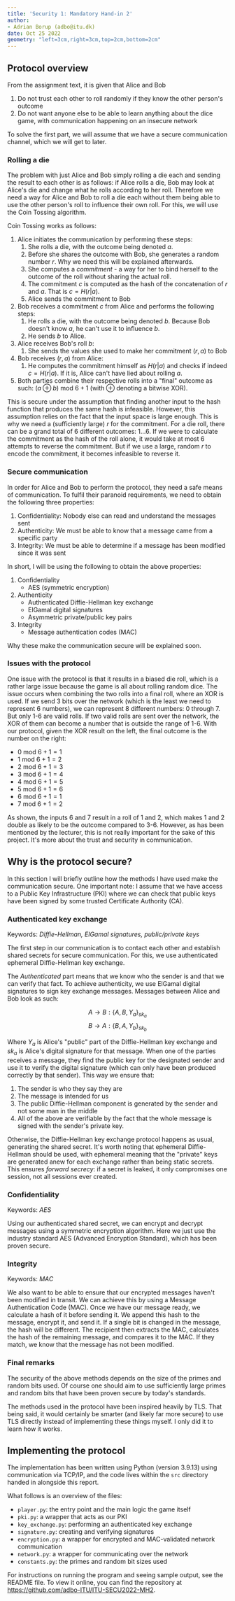 ```yaml
---
title: 'Security 1: Mandatory Hand-in 2'
author:
- Adrian Borup (adbo@itu.dk)
date: Oct 25 2022
geometry: "left=3cm,right=3cm,top=2cm,bottom=2cm"
---
```


## Protocol overview

From the assignment text, it is given that Alice and Bob

1. Do not trust each other to roll randomly if they know the other person's outcome
2. Do not want anyone else to be able to learn anything about the dice game, with communication happening on an insecure network

To solve the first part, we will assume that we have a secure communication channel, which we will get to later.

### Rolling a die

The problem with just Alice and Bob simply rolling a die each and sending the result to each other is as follows: if Alice rolls a die, Bob may look at Alice's die and change what he rolls according to her roll. Therefore we need a way for Alice and Bob to roll a die each without them being able to use the other person's roll to influence their own roll. For this, we will use the Coin Tossing algorithm.

Coin Tossing works as follows:

1. Alice initiates the communication by performing these steps:
   1. She rolls a die, with the outcome being denoted $a$.
   2. Before she shares the outcome with Bob, she generates a random number $r$. Why we need this will be explained afterwards.
   3. She computes a *commitment* - a way for her to bind herself to the outcome of the roll without sharing the actual roll.
   4. The commitment $c$ is computed as the hash of the concatenation of $r$ and $a$. That is $c = H(r | a)$.
   5. Alice sends the commitment to Bob
2. Bob receives a commitment $c$ from Alice and performs the following steps:
   1. He rolls a die, with the outcome being denoted $b$. Because Bob doesn't know $a$, he can't use it to influence $b$.
   2. He sends $b$ to Alice.
3. Alice receives Bob's roll $b$:
   1. She sends the values she used to make her commitment $(r, a)$ to Bob
4. Bob receives $(r, a)$ from Alice:
   1. He computes the commitment himself as $H(r | a)$ and checks if indeed $c = H(r | a)$. If it is, Alice can't have lied about rolling $a$.
5. Both parties combine their respective rolls into a "final" outcome as such: $(a \oplus b)\ \text{mod}\ 6 + 1$ (with $\oplus$ denoting a bitwise XOR).

This is secure under the assumption that finding another input to the hash function that produces the same hash is infeasible. However, this assumption relies on the fact that the input space is large enough. This is why we need a (sufficiently large) $r$ for the commitment. For a die roll, there can be a grand total of 6 different outcomes: $1\ldots 6$. If we were to calculate the commitment as the hash of the roll alone, it would take at most 6 attempts to reverse the commitment. But if we use a large, random $r$ to encode the commitment, it becomes infeasible to reverse it.

### Secure communication

In order for Alice and Bob to perform the protocol, they need a safe means of communication. To fulfil their paranoid requirements, we need to obtain the following three properties:

1. Confidentiality: Nobody else can read and understand the messages sent
2. Authenticity: We must be able to know that a message came from a specific party
3. Integrity: We must be able to determine if a message has been modified since it was sent

In short, I will be using the following to obtain the above properties:

1. Confidentiality
   - AES (symmetric encryption)
2. Authenticity
   - Authenticated Diffie-Hellman key exchange
   - ElGamal digital signatures
   - Asymmetric private/public key pairs
3. Integrity
   - Message authentication codes (MAC)

Why these make the communication secure will be explained soon.

### Issues with the protocol

One issue with the protocol is that it results in a biased die roll, which is a rather large issue because the game is all about rolling random dice. The issue occurs when combining the two rolls into a final roll, where an XOR is used. If we send 3 bits over the network (which is the least we need to represent 6 numbers), we can represent 8 different numbers: 0 through 7. But only 1-6 are valid rolls. If two valid rolls are sent over the network, the XOR of them can become a number that is outside the range of 1-6. With our protocol, given the XOR result on the left, the final outcome is the number on the right:

- $0\ \text{mod}\ 6 + 1 = 1$
- $1\ \text{mod}\ 6 + 1 = 2$
- $2\ \text{mod}\ 6 + 1 = 3$
- $3\ \text{mod}\ 6 + 1 = 4$
- $4\ \text{mod}\ 6 + 1 = 5$
- $5\ \text{mod}\ 6 + 1 = 6$
- $6\ \text{mod}\ 6 + 1 = 1$
- $7\ \text{mod}\ 6 + 1 = 2$

As shown, the inputs 6 and 7 result in a roll of 1 and 2, which makes 1 and 2 double as likely to be the outcome compared to 3-6. However, as has been mentioned by the lecturer, this is not really important for the sake of this project. It's more about the trust and security in communication.

## Why is the protocol secure?

In this section I will briefly outline how the methods I have used make the communication secure. One important note: I assume that we have access to a Public Key Infrastructure (PKI) where we can check that public keys have been signed by some trusted Certificate Authority (CA).

### Authenticated key exchange

Keywords: *Diffie-Hellman, ElGamal signatures, public/private keys*

The first step in our communication is to contact each other and establish shared secrets for secure communication. For this, we use authenticated ephemeral Diffie-Hellman key exchange.

The *Authenticated* part means that we know who the sender is and that we can verify that fact. To achieve authenticity, we use ElGamal digital signatures to sign key exchange messages. Messages between Alice and Bob look as such:

$$A \to B: \{A, B, Y_a\}_{sk_a}$$
$$B \to A: \{B, A, Y_b\}_{sk_b}$$

Where $Y_a$ is Alice's "public" part of the Diffie-Hellman key exchange and $sk_a$ is Alice's digital signature for that message. When one of the parties receives a message, they find the public key for the designated sender and use it to verify the digital signature (which can only have been produced correctly by that sender). This way we ensure that:

1. The sender is who they say they are
2. The message is intended for us
3. The public Diffie-Hellman component is generated by the sender and not some man in the middle
4. All of the above are verifiable by the fact that the whole message is signed with the sender's private key.

Otherwise, the Diffie-Hellman key exchange protocol happens as usual, generating the shared secret. It's worth noting that ephemeral Diffie-Hellman should be used, with ephemeral meaning that the "private" keys are generated anew for each exchange rather than being static secrets. This ensures *forward secrecy*: if a secret is leaked, it only compromises one session, not all sessions ever created.

### Confidentiality

Keywords: *AES*

Using our authenticated shared secret, we can encrypt and decrypt messages using a symmetric encryption algorithm. Here we just use the industry standard AES (Advanced Encryption Standard), which has been proven secure.

### Integrity

Keywords: *MAC*

We also want to be able to ensure that our encrypted messages haven't been modified in transit. We can achieve this by using a Message Authentication Code (MAC). Once we have our message ready, we calculate a hash of it before sending it. We append this hash to the message, encrypt it, and send it. If a single bit is changed in the message, the hash will be different. The recipient then extracts the MAC, calculates the hash of the remaining message, and compares it to the MAC. If they match, we know that the message has not been modified.

### Final remarks

The security of the above methods depends on the size of the primes and random bits used. Of course one should aim to use sufficiently large primes and random bits that have been proven secure by today's standards.

The methods used in the protocol have been inspired heavily by TLS. That being said, it would certainly be smarter (and likely far more secure) to use TLS directly instead of implementing these things myself. I only did it to learn how it works.

## Implementing the protocol

The implementation has been written using Python (version 3.9.13) using communication via TCP/IP, and the code lives within the `src` directory handed in alongside this report.

What follows is an overview of the files:

- `player.py`: the entry point and the main logic the game itself
- `pki.py`: a wrapper that acts as our PKI
- `key_exchange.py`: performing an authenticated key exchange
- `signature.py`: creating and verifying signatures
- `encryption.py`: a wrapper for encrypted and MAC-validated network communication
- `network.py`: a wrapper for communicating over the network
- `constants.py`: the primes and random bit sizes used

For instructions on running the program and seeing sample output, see the README file. To view it online, you can find the repository at <https://github.com/adbo-ITU/ITU-SECU2022-MH2>.
